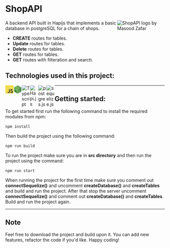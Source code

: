 # ShopAPI 

<img src="https://cdn-icons-png.flaticon.com/512/3094/3094456.png" align="right"
     alt="ShopAPI  logo by Masood Zafar" width="150" height="120">

A backend API built in Hapijs that implements a basic database in postgreSQL for a chain of shops.

* **CREATE** routes for tables.
* **Update** routes for tables.
* **Delete** routes for tables.
* **GET** routes for tables.
* **GET** routes with filteration and search.

## Technologies used in this project:

<img align="left" alt="JavaScript" width="26px" src="https://raw.githubusercontent.com/github/explore/80688e429a7d4ef2fca1e82350fe8e3517d3494d/topics/javascript/javascript.png" />
<img align="left" alt="Node.js" width="26px" src="https://raw.githubusercontent.com/github/explore/80688e429a7d4ef2fca1e82350fe8e3517d3494d/topics/nodejs/nodejs.png" />
<img src="https://upload.wikimedia.org/wikipedia/commons/thumb/4/4c/Typescript_logo_2020.svg/1024px-Typescript_logo_2020.svg.png" img align="left" alt="Typescript" width="26px">
<img src="https://raw.githubusercontent.com/hapijs/assets/master/images/hapi.png" img align="left" alt="Hapi.js" width="26px">
<img src="https://www.postgresql.org/media/img/about/press/elephant.png" img align="left" alt="postgres.js" width="26px">
<img src="https://brandslogos.com/wp-content/uploads/images/sequelize-logo-vector.svg" img align="left" alt="sequelize.js" width="26px">


---

## Getting started:

To get started first run the following command to install the required modules from npm: 

```shell
npm install
```
Then build the project using the following command:

```shell
npm run build
```

To run the project make sure you are in **src directory** and then run the project using the command:

```shell
npm run start
```

When running the project for the first time make sure you comment out **connectSequelize()** and uncomment **createDatabase()** and **createTables** 
and build and run the project. After that stop the server uncomment **connectSequelize()** and comment out **createDatabase()** and **createTables**. 
Build and run the project again.

---

## Note

Feel free to download the project and build upon it. You can add
new features, refactor the code if you'd like. Happy coding!
